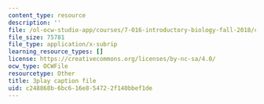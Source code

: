 ```yaml
---
content_type: resource
description: ''
file: /ol-ocw-studio-app/courses/7-016-introductory-biology-fall-2018/c248868b6bc616e854722f140bbef1de_oOya3cFmAMc.srt
file_size: 75781
file_type: application/x-subrip
learning_resource_types: []
license: https://creativecommons.org/licenses/by-nc-sa/4.0/
ocw_type: OCWFile
resourcetype: Other
title: 3play caption file
uid: c248868b-6bc6-16e8-5472-2f140bbef1de
---
```

